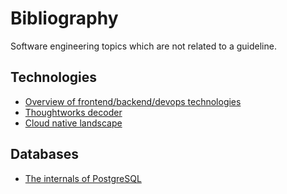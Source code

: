 # Bibliography

Software engineering topics which are not related to a guideline.

## Technologies

* [Overview of frontend/backend/devops technologies](https://github.com/kamranahmedse/developer-roadmap)
* [Thoughtworks decoder](https://www.thoughtworks.com/decoder)
* [Cloud native landscape](https://landscape.cncf.io/)


## Databases

* [The internals of PostgreSQL](http://www.interdb.jp/pg/pgsql01.html)
